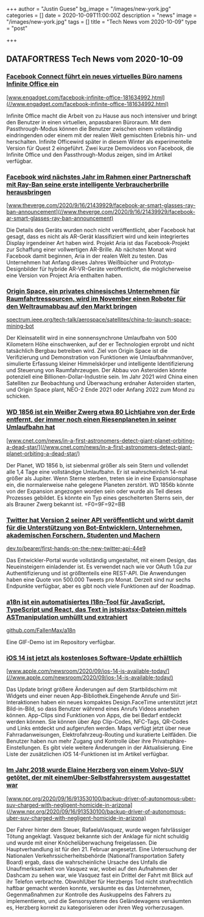 +++
author = "Justin Guese"
bg_image = "/images/new-york.jpg"
categories = []
date = 2020-10-09T11:00:00Z
description = "news"
image = "/images/new-york.jpg"
tags = []
title = "Tech News vom 2020-10-09"
type = "post"

+++

        
## DATAFORTRESS Tech News vom 2020-10-09


### [Facebook Connect führt ein neues virtuelles Büro namens Infinite Office ein](//www.engadget.com/facebook-infinite-office-181634992.html)


[www.engadget.com/facebook-infinite-office-181634992.html](//www.engadget.com/facebook-infinite-office-181634992.html)


Infinite Office macht die Arbeit von zu Hause aus noch intensiver und bringt den Benutzer in einen virtuellen, anpassbaren Büroraum. Mit dem Passthrough-Modus können die Benutzer zwischen einem vollständig eindringenden oder einem mit der realen Welt gemischten Erlebnis hin- und herschalten. Infinite Officewird später in diesem Winter als experimentelle Version für Quest 2 eingeführt. Zwei kurze Demovideos von Facebook, die Infinite Office und den Passthrough-Modus zeigen, sind im Artikel verfügbar.


### [Facebook wird nächstes Jahr im Rahmen einer Partnerschaft mit Ray-Ban seine erste intelligente Verbraucherbrille herausbringen](//www.theverge.com/2020/9/16/21439929/facebook-ar-smart-glasses-ray-ban-announcement)


[www.theverge.com/2020/9/16/21439929/facebook-ar-smart-glasses-ray-ban-announcement](//www.theverge.com/2020/9/16/21439929/facebook-ar-smart-glasses-ray-ban-announcement)


Die Details des Geräts wurden noch nicht veröffentlicht, aber Facebook hat gesagt, dass es nicht als AR-Gerät klassifiziert wird und kein integriertes Display irgendeiner Art haben wird. Projekt Aria ist das Facebook-Projekt zur Schaffung einer vollwertigen AR-Brille. Ab nächsten Monat wird Facebook damit beginnen, Aria in der realen Welt zu testen. Das Unternehmen hat Anfang dieses Jahres Weißbücher und Prototyp-Designbilder für hybride AR-VR-Geräte veröffentlicht, die möglicherweise eine Version von Project Aria enthalten haben.


### [Origin Space, ein privates chinesisches Unternehmen für Raumfahrtressourcen, wird im November einen Roboter für den Weltraumabbau auf den Markt bringen](//spectrum.ieee.org/tech-talk/aerospace/satellites/china-to-launch-space-mining-bot)


[spectrum.ieee.org/tech-talk/aerospace/satellites/china-to-launch-space-mining-bot](//spectrum.ieee.org/tech-talk/aerospace/satellites/china-to-launch-space-mining-bot)


Der Kleinsatellit wird in eine sonnensynchrone Umlaufbahn von 500 Kilometern Höhe einschwenken, auf der er Technologien erprobt und nicht tatsächlich Bergbau betreiben wird. Ziel von Origin Space ist die Verifizierung und Demonstration von Funktionen wie Umlaufbahnmanöver, simulierte Erfassung kleiner Himmelskörper und intelligente Identifizierung und Steuerung von Raumfahrzeugen. Der Abbau von Asteroiden könnte potenziell eine Billionen-Dollar-Industrie sein. Im Jahr 2021 wird China einen Satelliten zur Beobachtung und Überwachung erdnaher Asteroiden starten, und Origin Space plant, NEO-2 Ende 2021 oder Anfang 2022 zum Mond zu schicken.


### [WD 1856 ist ein Weißer Zwerg etwa 80 Lichtjahre von der Erde entfernt, der immer noch einen Riesenplaneten in seiner Umlaufbahn hat](//www.cnet.com/news/in-a-first-astronomers-detect-giant-planet-orbiting-a-dead-star/)


[www.cnet.com/news/in-a-first-astronomers-detect-giant-planet-orbiting-a-dead-star/](//www.cnet.com/news/in-a-first-astronomers-detect-giant-planet-orbiting-a-dead-star/)


Der Planet, WD 1856 b, ist siebenmal größer als sein Stern und vollendet alle 1,4 Tage eine vollständige Umlaufbahn. Er ist wahrscheinlich 14-mal größer als Jupiter. Wenn Sterne sterben, treten sie in eine Expansionsphase ein, die normalerweise nahe gelegene Planeten zerstört. WD 1856b könnte von der Expansion angezogen worden sein oder wurde als Teil dieses Prozesses gebildet. Es könnte ein Typ eines gescheiterten Sterns sein, der als Brauner Zwerg bekannt ist. =F0=9F=92=BB


### [Twitter hat Version 2 seiner API veröffentlicht und wirbt damit für die Unterstützung von Bot-Entwicklern, Unternehmen, akademischen Forschern, Studenten und Machern](//dev.to/bearer/first-hands-on-the-new-twitter-api-44e9)


[dev.to/bearer/first-hands-on-the-new-twitter-api-44e9](//dev.to/bearer/first-hands-on-the-new-twitter-api-44e9)


Das Entwickler-Portal wurde vollständig umgestaltet, mit einem Design, das Neueinsteigern einladender ist. Es verwendet nach wie vor OAuth 1.0a zur Authentifizierung und ist größtenteils eine REST-API. Die Anwendungen haben eine Quote von 500.000 Tweets pro Monat. Derzeit sind nur sechs Endpunkte verfügbar, aber es gibt noch viele Funktionen auf der Roadmap.


### [a18n ist ein automatisiertes I18n-Tool für JavaScript, TypeScript und React, das Text in jstsjsxtsx-Dateien mittels ASTmanipulation umhüllt und extrahiert](//github.com/FallenMax/a18n)


[github.com/FallenMax/a18n](//github.com/FallenMax/a18n)


Eine GIF-Demo ist im Repository verfügbar.


### [iOS 14 ist jetzt als kostenloses Software-Update erhältlich](//www.apple.com/newsroom/2020/09/ios-14-is-available-today/)


[www.apple.com/newsroom/2020/09/ios-14-is-available-today/](//www.apple.com/newsroom/2020/09/ios-14-is-available-today/)


Das Update bringt größere Änderungen auf dem Startbildschirm mit Widgets und einer neuen App-Bibliothek.Eingehende Anrufe und Siri-Interaktionen haben ein neues kompaktes Design.FaceTime unterstützt jetzt Bild-in-Bild, so dass Benutzer während eines Anrufs Videos ansehen können. App-Clips sind Funktionen von Apps, die bei Bedarf entdeckt werden können. Sie können über App Clip-Codes, NFC-Tags, QR-Codes und Links entdeckt und aufgerufen werden. Maps verfügt jetzt über neue Fahrradanweisungen, Elektrofahrzeug-Routing und kuratierte Leitfäden. Die Benutzer haben nun mehr Zugang und Kontrolle über ihre Privatsphäre-Einstellungen. Es gibt viele weitere Änderungen in der Aktualisierung. Eine Liste der zusätzlichen iOS 14-Funktionen ist im Artikel verfügbar.


### [Im Jahr 2018 wurde Elaine Herzberg von einem Volvo-SUV getötet, der mit einemUber-Selbstfahrersystem ausgestattet war](//www.npr.org/2020/09/16/913530100/backup-driver-of-autonomous-uber-suv-charged-with-negligent-homicide-in-arizona)


[www.npr.org/2020/09/16/913530100/backup-driver-of-autonomous-uber-suv-charged-with-negligent-homicide-in-arizona](//www.npr.org/2020/09/16/913530100/backup-driver-of-autonomous-uber-suv-charged-with-negligent-homicide-in-arizona)


Der Fahrer hinter dem Steuer, RafaelaVasquez, wurde wegen fahrlässiger Tötung angeklagt. Vasquez bekannte sich der Anklage für nicht schuldig und wurde mit einer Knöchelüberwachung freigelassen. Die Hauptverhandlung ist für den 21. Februar angesetzt. Eine Untersuchung der Nationalen Verkehrssicherheitsbehörde (NationalTransportation Safety Board) ergab, dass die wahrscheinliche Ursache des Unfalls die Unaufmerksamkeit von Vasquez war, wobei auf den Aufnahmen der Dashcam zu sehen war, wie Vasquez fast ein Drittel der Fahrt mit Blick auf ihr Telefon verbrachte. ObwohlUber für Herzbergs Tod nicht strafrechtlich haftbar gemacht werden konnte, versäumte es das Unternehmen, Gegenmaßnahmen zur Kontrolle des Auskuppelns des Fahrers zu implementieren, und die Sensorsysteme des Geländewagens versäumten es, Herzberg korrekt zu kategorisieren oder ihren Weg vorherzusagen.
